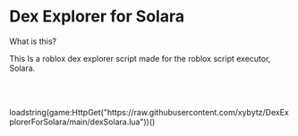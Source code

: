 <h1>Dex Explorer for Solara</h1>

<p>What is this?</p>


<p>This Is a roblox dex explorer script made for the roblox script executor, Solara. </p>
<br></br>

<p>loadstring(game:HttpGet("https://raw.githubusercontent.com/xybytz/DexExplorerForSolara/main/dexSolara.lua"))()</p>
